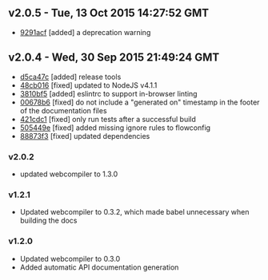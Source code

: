v2.0.5 - Tue, 13 Oct 2015 14:27:52 GMT
--------------------------------------

- [9291acf](../../commit/9291acf) [added] a deprecation warning



v2.0.4 - Wed, 30 Sep 2015 21:49:24 GMT
--------------------------------------

- [d5ca47c](../../commit/d5ca47c) [added] release tools
- [48cb016](../../commit/48cb016) [fixed] updated to NodeJS v4.1.1
- [3810bf5](../../commit/3810bf5) [added] eslintrc to support in-browser linting
- [00678b6](../../commit/00678b6) [fixed] do not include a "generated on" timestamp in the footer of the documentation files
- [421cdc1](../../commit/421cdc1) [fixed] only run tests after a successful build
- [505449e](../../commit/505449e) [fixed] added missing ignore rules to flowconfig
- [88873f3](../../commit/88873f3) [fixed] updated dependencies



### v2.0.2

* updated webcompiler to 1.3.0

### v1.2.1

* Updated webcompiler to 0.3.2, which made babel unnecessary when building the docs

### v1.2.0

* Updated webcompiler to 0.3.0
* Added automatic API documentation generation
